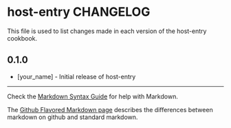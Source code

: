 host-entry CHANGELOG
====================

This file is used to list changes made in each version of the host-entry cookbook.

0.1.0
-----
- [your_name] - Initial release of host-entry

- - -
Check the [Markdown Syntax Guide](http://daringfireball.net/projects/markdown/syntax) for help with Markdown.

The [Github Flavored Markdown page](http://github.github.com/github-flavored-markdown/) describes the differences between markdown on github and standard markdown.
